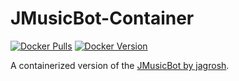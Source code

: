 # JMusicBot-Container
[![Docker Pulls](https://img.shields.io/docker/pulls/craumix/jmusicbot)](https://hub.docker.com/r/craumix/jmusicbot)
[![Docker Version](https://img.shields.io/docker/v/craumix/jmusicbot)](https://hub.docker.com/r/craumix/jmusicbot)

A containerized version of the [JMusicBot by jagrosh](https://github.com/jagrosh/MusicBot).
